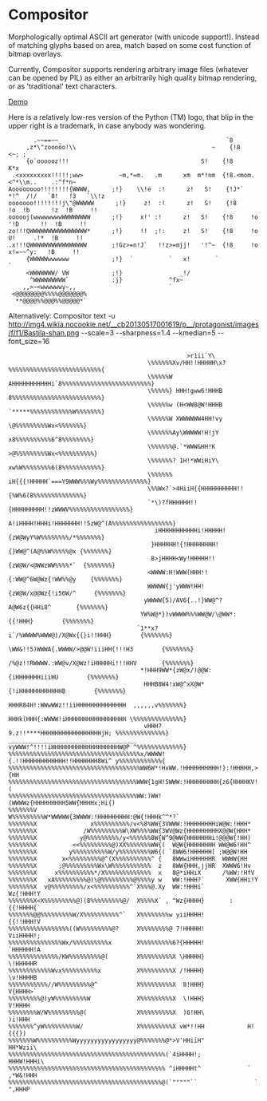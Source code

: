 Compositor
==========

Morphologically optimal ASCII art generator (with unicode support!).
Instead of matching glyphs based on area, match based on some cost function of bitmap overlays.

Currently, Compositor supports rendering arbitrary image files (whatever can be opened by PIL) as either an arbitrarily high quality bitmap rendering, or as 'traditional' text characters.

[Demo](http://nbviewer.ipython.org/github/athuras/Compositor/blob/master/Demo.ipynb)

Here is a relatively low-res version of the Python (TM) logo, that blip in the upper right is a trademark, in case anybody was wondering.


           .~~==~~_                                              `8
         ,z*\"zooooo!\\                                      ~    {!8                                <~; ;
         {o`oooooz!!!                                     S!    {!8                                  K*x
     .<xxxxxxxxx!!!!!;ww>          ~m,*=m.   .m      xm  m*!nm  {!8.<mom.     <^*\\m..    .:^f*n~
    Aoooooooo!!!!!!!!{WWWW,      ;!}    \\!e  :!      z!   S!    {!J*`  *!^  /!/   `8!   !3   `\\!z
    ooooooo!!!!!!!!j\"@WWWWW      ;!}     z!  :!      z!   S!    {!8     !o  !b      !z  !B     !!
    oooooj(wwwwwwwwWWWWWWWW      ;!}     x!' :!      z!   S!    {!8     !o '!D      !!  !B     !!
    zo!!!QWWWWWWWWWWWWWWWW*      ;!}     !!  ;!:     z!   S!    {!8     !o  U!     .!*  !B     !!
    .x!!!QWWWWWWWWWWWWWWWW       ;!Gz>=n!J`   !!z>=mjj!   '!^~  {!8     !o   x!=~~^y:   !B     !!
         {WWWWWwwwwww            ;!}  `          `   x!       `                 `
         <WWWWWWW/ VW            ;!}                _!/
          ^WWWWWWWWW`            :j}             ^fx~
        ,,>~<wwwwwwy~,,                          `
     <@@@@@@@@%%%%@@@@@@@%
      **@@@@%%@@@%%@@@@@*`

Alternatively:
    Compositor text -u http://img4.wikia.nocookie.net/__cb20130517001619/p__/protagonist/images/f/f1/Bastila-shan.png --scale=3 --sharpness=1.4 --kmedian=5 --font_size=16


                                                      >r1ii`Y\
                                           \%%%%%%Xv/HH!!HHHHH\x?%%%%%%%%%%%%%%%%%%%%%%%%%%{
                                           \%%%%%W AHHHHHHHHHHHi`8%%%%%%%%%%%%%%%%%%%%%%%%%}
                                           \%%%%%} HHH!gww6!HHHB 8%%%%%%%%%%%%%%%%%%%%%%%%%}
                                           \%%%%%w (H<WW8@W!HHHB `*****%%%%%%%%%%%%W%%%%%%%}
                                           \%%%%%W XWWWWWW4HH!vy      \@%%%%%%%%%Wx<%%%%%%%}
                                           \%%%%%%Ay\WWWWW!H!jY     x8%%%%%%%%%%6^8%%%%%%%%}
                                           \%%%%%%@.`*WWW&HH!K     >@%%%%%%%%%Wx<%%%%%%%%%%}
                                           \%%%%%%? 1H!*WWiHiY\  xw%W%%%%%%%%6(8%%%%%%%%%%%}
                                           \%%%%%%  iH{{{!HHHHH`===Y9WWW%%%Wy%%%%%%%%%%%%%%}
                                           \%%Wx?`>4HiiH{{HHHHHHHHHH!!{%W%6(8%%%%%%%%%%%%%%}
                                           `*\)?fHHHHHH!!{HHHHHHHHH!!zWWWV%%%%%%%%%%%%%%%%%}
                                             A!iHHHH!HHHi!HHHHHHH!!5zW@^(A%%%%%%%%%%%%%%%%%}
                                             iHHHHHHHHHHHi!HHHHH!{zW@WyY%W%%%%%%%%/*%%%%%%%}
                                            }HHHHHH!{!HHHHHHHH!{}WW@^(A@%%W%%%%%@x {%%%%%%%}
                                            8>jHHHH<Wy!HHHHH!!{zW@W/<@WWzWW%%%%*`  {%%%%%%%}
                                           <WWWW:H!WWW(HHH!!{:WW@^6W@Wz{!WW%%@y    {%%%%%%%}
                                           WWWWW{j'yWWW!HH!{zW@W/x@@Wz{!i56W/^     {%%%%%%%}
                                          yWWWW{5)/AV6{..!}WW@^?A@W6z{{HHi8^       {%%%%%%%}
                                         YW%W@*})vWWWW%%%WW@W/\@WW*:{{!HHH}        {%%%%%%%}
                                        `1**x?i`/%WWWW%WWW@)/X@Wx{{}i!!HHH}        {%%%%%%%}
                                        \WW&!!5)WWWA{.WWWW/>@@W!iiiHH{!!!H3        {%%%%%%%}
                                        /%@z!!RWWWW.:WW@v/X@Wz!iHHHHHi!!!HHV       {%%%%%%%}
                                         *!HHH9WW*{zW@x/)@@W:{iHHHHHHHiiiHU        {%%%%%%%}
                                          HHHB8W4!xW@^xX@W*{!iHHHHHHHHHHHHB        {%%%%%%%}
                                          HHHR84H!:WWwWWz!!iiHHHHHHHHHHHHHH  ,,,,,,v%%%%%%%}
                                          HHHk(HHH{:WWWW!iHHHHHHHHHHHHHHHHH \%%%%%%%%%%%%%%}
                                          vHHH?9.z!!****HHHHHHHHHHHHHHHHHjH; %%%%%%%%%%%%%%}
    ____________________________________  vyWWW!^!!!!iHHHHHHHHHHHHHHHHHHHW@P ^%%%%%%%%%%%%%}
    %%%%%%%%%%%%%%%%%%%%%%%%%%%%%%%%%%%%%x/WWWW!{.!!HHHHHHHHHHHH!!HHHHHHH8Wi^ y%%%%%%%%%%%%{
    %%%%%%%%%%%%%%%%%%%%%%%%%%%%%%%%%%%%%WW6W*!HxWW.!HHHHHHHHHH!}:!HHHHH,>{HH
    %%%%%%%%%%%%%%%%%%%%%%%%%%%%%%%%%%%%WWW{1gH!5WWW:!HHHHHHHHH{z6{HHHHKV!!!!(
    %%%%%%%%%%%%%%%%%%%%%%%%%%%%%%%%%%%%WW:)WW!(WWWWz{HHHHHHHHH5WW{HHHHx;Hi{)
    %%%%%%%V                 W%%%%%%%%%W*WWWWW{3WWWW:!HHHHHHHHH:@W{!HHHk^^*?`
    %%%%%%%X               x%%%%%%%%%%/v<%8%WW{3VWWW:!HHHHHHHHiW@W:!HHH*
    %%%%%%%X             /W%%%%%%%%%W\XW%%%%WW{3WV@Wz{HHHHHHHHHX@@W{HHH*
    %%%%%%%X            y@%%%%%%%%%/y<%%%%%%8W{W^9@WW{HHHHHHHi!@@@W{!HH)
    %%%%%%%X          <<%%%%%%%%%@)XX%%%%%%%WW{(  W@W{HHHHHHHH WW@W6!HH^
    %%%%%%%X         y%%%%%%%%%%W/y%%%%%%%%%W6{( `8WW6!HHHHHH[ ;W@@W!HH
    %%%%%%%X       x<%%%%%%%%%@^(X%%%%%%%%%%^ {   8WWwiHHHHHHR  WWWW{HH
    %%%%%%%X      ;@%%%%%%%%%Wx\W%%%%%%%%%%%  z   8WW{HHH,jjHR  XWWW6!Hv
    %%%%%%%X     x%%%%%%%%%%*/X%%%%%%%%%%%%%  x   8@*iHHiX      /%WW:!HfV
    %%%%%%%X   xA%%%%%%%%%@)\@%%%%%%%%%@%%%%y w   WW:!HHH?`      XWW{HHi!Y
    %%%%%%%X  v@%%%%%%%%%/x<%%%%%%%%%%^`X%%%@.Xy  WW:!HHHi`       Wz{!HHH!Y
    %%%%%%%X<X%%%%%%%%%@)(8%%%%%%%%%@/  X%%%%X` , ^Wz{HHHH}       :{{!HHHH{`
    %%%%%%%@@%%%%%%%%%W/X%%%%%%%%%%^`   X%%%%%%%%w yiiHHHH!        {{!!HHH!V
    %%%%%%%%%%%%%%%%%((W%%%%%%%%%@?     X%%%%%%%%@ 7!HHHHH!        ViiHHHH!;
    %%%%%%%%%%%%%%%Wx/%%%%%%%%%%x       X%%%%%%%%%6?{HHHHH!        `HHHHHH!A
    %%%%%%%%%%%%%%/KW%%%%%%%%%@(        X%%%%%%%%%X \HHHHH}         \!HHHHHR
    %%%%%%%%%%%%Wvx%%%%%%%%%%x          X%%%%%%%%%X /!HHHH}         \v!HHHHB
    %%%%%%%%%%%//W%%%%%%%%%@^           X%%%%%%%%%X  8!HHH}          V{HHHH>`
    %%%%%%%%%@)yW%%%%%%%%%W             X%%%%%%%%%X  \!HHH}           V!HHHH
    %%%%%%%%W/W%%%%%%%%%@(              X%%%%%%%%%X  )6!HH\           )i!HHH
    %%%%%%%^yW%%%%%%%%%W/               X%%%%%%%%%X vW*!!HH            H!{{{})
    %%%%%%%W%%%%%%%%%%Wyyyyyyyyyyyyyyyyy@%%%%%%%@*>V'HHiiH"            HH*Wzii\
    %%%%%%%%%%%%%%%%%%%%%%%%%%%%%%%%%%%%%%%%%%%%(`4iHHHH!;             HHHW!HHHi\
    %%%%%%%%%%%%%%%%%%%%%%%%%%%%%%%%%%%%%%%%%%%% ^iHHHHHt^             ` ,*W&!HHH
    %%%%%%%%%%%%%%%%%%%%%%%%%%%%%%%%%%%%%%%%%%%@(`"""""``                ` ",HHHP
